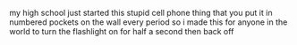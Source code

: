 my high school just started this stupid cell phone thing that you put it in numbered pockets on the wall every period
so i made this for anyone in the world to turn the flashlight on for half a second then back off
